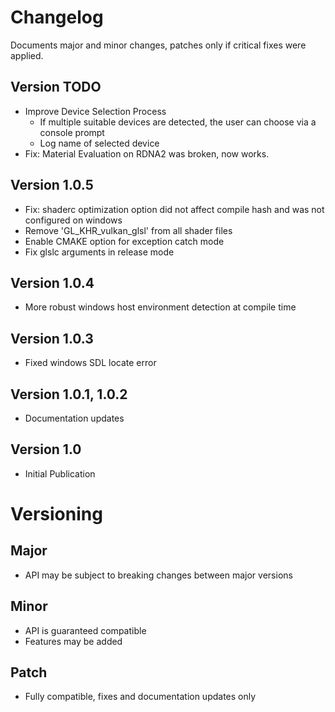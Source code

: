 # Changelog

Documents major and minor changes, patches only if critical fixes were applied.

## Version TODO
* Improve Device Selection Process
    * If multiple suitable devices are detected, the user can choose via a console prompt
    * Log name of selected device
* Fix: Material Evaluation on RDNA2 was broken, now works.
## Version 1.0.5
* Fix: shaderc optimization option did not affect compile hash and was not configured on windows
* Remove 'GL_KHR_vulkan_glsl' from all shader files
* Enable CMAKE option for exception catch mode
* Fix glslc arguments in release mode
## Version 1.0.4
* More robust windows host environment detection at compile time
## Version 1.0.3
* Fixed windows SDL locate error
## Version 1.0.1, 1.0.2
* Documentation updates
## Version 1.0
* Initial Publication

# Versioning
## Major
* API may be subject to breaking changes between major versions
## Minor
* API is guaranteed compatible
* Features may be added
## Patch
* Fully compatible, fixes and documentation updates only
